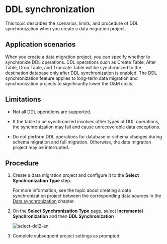 # DDL synchronization

This topic describes the scenarios, limits, and procedure of DDL synchronization when you create a data migration project.

## Application scenarios

When you create a data migration project, you can specify whether to synchronize DDL operations. DDL operations such as Create Table, Alter Table, Drop Table, and Truncate Table will be synchronized to the destination database only after DDL synchronization is enabled. The DDL synchronization feature applies to long-term data migration and synchronization projects to significantly lower the O&M costs.

## Limitations

* Not all DDL operations are supported.

* If the table to be synchronized involves other types of DDL operations, the synchronization may fail and cause unrecoverable data exceptions.

* Do not perform DDL operations for database or schema changes during schema migration and full migration. Otherwise, the data migration project may be interrupted.

## Procedure

1. Create a data migration project and configure it to the **Select Synchronization Type** step.

   For more information, see the topic about creating a data synchronization project between the corresponding data sources in the [Data synchronization](../100.data-synchronization-overview.md) chapter.

2. On the **Select Synchronization Type** page, select **Incremental Synchronization** and then **DDL Synchronization**

   ![select-ddl2-en](https://obbusiness-private.oss-cn-shanghai.aliyuncs.com/doc/img/oms/oms-enterprise/select-ddl2-en.png)

3. Complete subsequent project settings as prompted.
